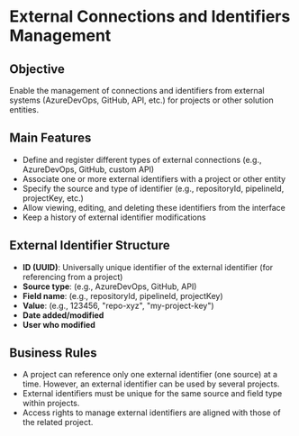 # External Connections and Identifiers Management

## Objective

Enable the management of connections and identifiers from external systems (AzureDevOps, GitHub, API, etc.) for projects or other solution entities.

## Main Features

- Define and register different types of external connections (e.g., AzureDevOps, GitHub, custom API)
- Associate one or more external identifiers with a project or other entity
- Specify the source and type of identifier (e.g., repositoryId, pipelineId, projectKey, etc.)
- Allow viewing, editing, and deleting these identifiers from the interface
- Keep a history of external identifier modifications

## External Identifier Structure

- **ID (UUID)**: Universally unique identifier of the external identifier (for referencing from a project)
- **Source type**: (e.g., AzureDevOps, GitHub, API)
- **Field name**: (e.g., repositoryId, pipelineId, projectKey)
- **Value**: (e.g., 123456, "repo-xyz", "my-project-key")
- **Date added/modified**
- **User who modified**

## Business Rules

- A project can reference only one external identifier (one source) at a time. However, an external identifier can be used by several projects.
- External identifiers must be unique for the same source and field type within projects.
- Access rights to manage external identifiers are aligned with those of the related project.
